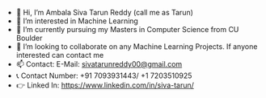 - 👋 Hi, I’m Ambala Siva Tarun Reddy (call me as Tarun)
- 👀 I’m interested in Machine Learning
- 🌱 I’m currently pursuing my Masters in Computer Science from CU Boulder
- 💞️ I’m looking to collaborate on any Machine Learning Projects. If anyone interested can contact me
- 📫 Contact: E-Mail: sivatarunreddy00@gmail.com
- 📞 Contact Number: +91 7093931443/ +1 7203510925
- 👉 Linked In: https://www.linkedin.com/in/siva-tarun/

<!---
sivatarun24/sivatarun24 is a ✨ special ✨ repository because its `README.md` (this file) appears on your GitHub profile.
You can click the Preview link to take a look at your changes.
--->
